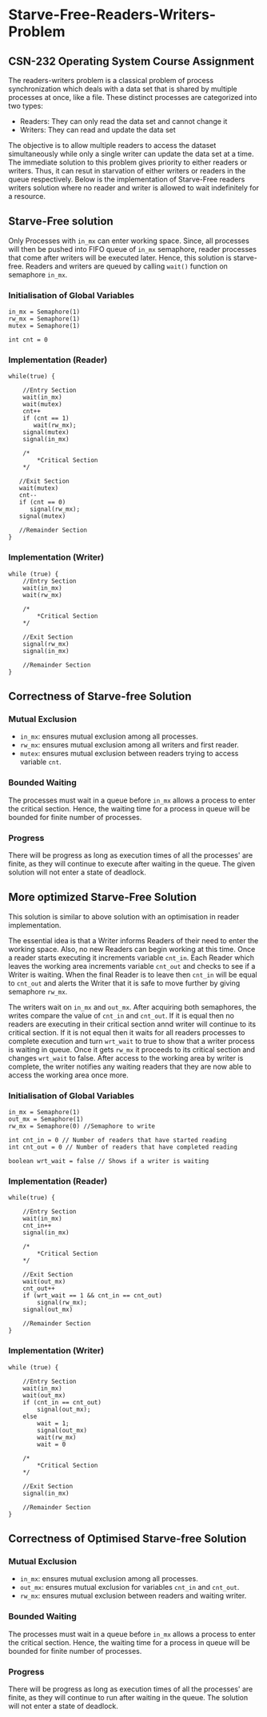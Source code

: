 # Starve-Free-Readers-Writers-Problem
## CSN-232 Operating System Course Assignment
The readers-writers problem is a classical problem of process synchronization which deals with a data set that is shared by multiple processes at once, like a file. These distinct processes are categorized into two types:
- Readers: They can only read the data set and cannot change it
- Writers: They can read and update the data set

The objective is to allow multiple readers to access the dataset simultaneously while only a single writer can update the data set at a time.
The immediate solution to this problem gives priority to either readers or writers. Thus, it can resut in starvation of either writers or readers in the queue respectively. Below is the implementation of Starve-Free readers writers solution where no reader and writer is allowed to wait indefinitely for a resource.

## Starve-Free solution
Only Processes with `in_mx` can enter working space. Since, all processes will then be pushed into FIFO queue of `in_mx` semaphore, reader processes that come after writers will be executed later. Hence, this solution is starve-free. Readers and writers are queued by calling `wait()` function on semaphore `in_mx`.

### Initialisation of Global Variables 
```
in_mx = Semaphore(1)
rw_mx = Semaphore(1)
mutex = Semaphore(1)

int cnt = 0
```

### Implementation (Reader)
```
while(true) {

    //Entry Section
    wait(in_mx)
    wait(mutex)
    cnt++
    if (cnt == 1)
       wait(rw_mx);
    signal(mutex)
    signal(in_mx)

    /*
        *Critical Section
    */

   //Exit Section
   wait(mutex)
   cnt--
   if (cnt == 0)
      signal(rw_mx);
   signal(mutex)

   //Remainder Section
}
```

### Implementation (Writer)
```
while (true) {
    //Entry Section
    wait(in_mx)
    wait(rw_mx)
    
    /*
        *Critical Section
    */
    
    //Exit Section
    signal(rw_mx)
    signal(in_mx)
    
    //Remainder Section
}
```

## Correctness of Starve-free Solution

### Mutual Exclusion
- `in_mx`: ensures mutual exclusion among all processes.
- `rw_mx`: ensures mutual exclusion among all writers and first reader.
- `mutex`: ensures mutual exclusion between readers trying to access variable `cnt`. 

### Bounded Waiting
The processes must wait in a queue before `in_mx` allows a process to enter the critical section. Hence, the waiting time for a process in queue will be bounded for finite number of processes.

### Progress
There will be progress as long as execution times of all the processes' are finite, as they will continue to execute after waiting in the queue. The given solution will not enter a state of deadlock.


## More optimized Starve-Free Solution
This solution is similar to above solution with an optimisation in reader implementation.

The essential idea is that a Writer informs Readers of their need to enter the working space. Also, no new Readers can begin working at this time. Once a reader starts executing it increments variable `cnt_in`. Each Reader which leaves the working area increments variable `cnt_out` and checks to see if a Writer is waiting. When the final Reader is to leave then `cnt_in` will be equal to `cnt_out` and alerts the Writer that it is safe to move further by giving semaphore `rw_mx`.

The writers wait on `in_mx` and `out_mx`. After acquiring both semaphores, the writes compare the value of `cnt_in` and `cnt_out`. If it is equal then no readers are executing in their critical section annd writer will continue to its critical section. If it is not equal then it waits for all readers processes to complete execution and turn `wrt_wait` to true to show that a writer process is waiting in queue. Once it gets `rw_mx` it proceeds to its critical section and changes `wrt_wait` to false. After access to the working area by writer is complete, the writer notifies any waiting readers that they are now able to access the working area once more.
### Initialisation of Global Variables 
```
in_mx = Semaphore(1)
out_mx = Semaphore(1) 
rw_mx = Semaphore(0) //Semaphore to write

int cnt_in = 0 // Number of readers that have started reading
int cnt_out = 0 // Number of readers that have completed reading

boolean wrt_wait = false // Shows if a writer is waiting
```

### Implementation (Reader)
```
while(true) {

    //Entry Section
    wait(in_mx)
    cnt_in++
    signal(in_mx)
    
    /*
        *Critical Section
    */
    
    //Exit Section
    wait(out_mx)
    cnt_out++
    if (wrt_wait == 1 && cnt_in == cnt_out)
        signal(rw_mx);
    signal(out_mx)

    //Remainder Section
}
```

### Implementation (Writer)
```
while (true) {

    //Entry Section
    wait(in_mx)
    wait(out_mx)    
    if (cnt_in == cnt_out)
        signal(out_mx);        
    else
        wait = 1;
        signal(out_mx)
        wait(rw_mx)
        wait = 0
        
    /*
        *Critical Section
    */
    
    //Exit Section
    signal(in_mx)
    
    //Remainder Section
}
```

## Correctness of Optimised Starve-free Solution

### Mutual Exclusion
- `in_mx`: ensures mutual exclusion among all processes.
- `out_mx`: ensures mutual exclusion for variables `cnt_in` and `cnt_out`. 
- `rw_mx`: ensures mutual exclusion between readers and waiting writer. 


### Bounded Waiting
The processes must wait in a queue before `in_mx` allows a process to enter the critical section. Hence, the waiting time for a process in queue will be bounded for finite number of processes.

### Progress
There will be progress as long as execution times of all the processes' are finite, as they will continue to run after waiting in the queue. The solution will not enter a state of deadlock.
